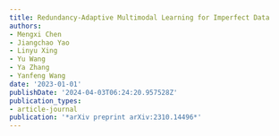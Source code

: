 ```yaml
---
title: Redundancy-Adaptive Multimodal Learning for Imperfect Data
authors:
- Mengxi Chen
- Jiangchao Yao
- Linyu Xing
- Yu Wang
- Ya Zhang
- Yanfeng Wang
date: '2023-01-01'
publishDate: '2024-04-03T06:24:20.957528Z'
publication_types:
- article-journal
publication: '*arXiv preprint arXiv:2310.14496*'
---
```

